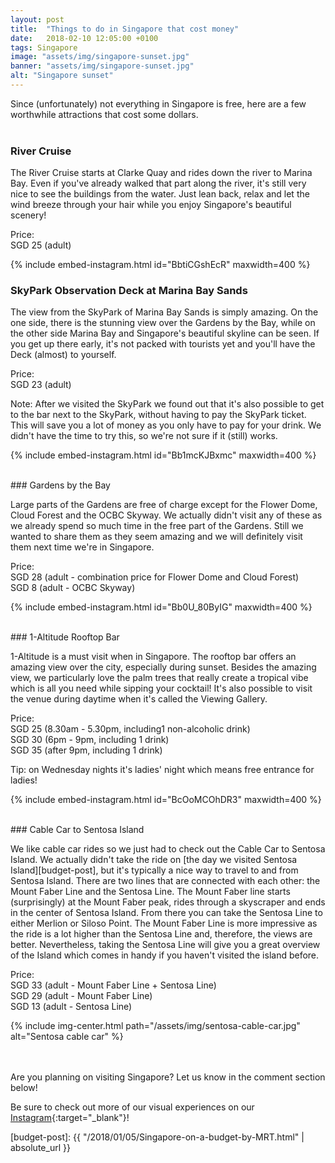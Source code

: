 ```yaml
---
layout: post
title:  "Things to do in Singapore that cost money"
date:   2018-02-10 12:05:00 +0100
tags: Singapore
image: "assets/img/singapore-sunset.jpg"
banner: "assets/img/singapore-sunset.jpg"
alt: "Singapore sunset"
---
```

Since (unfortunately) not everything in Singapore is free, here are a few worthwhile attractions that cost some dollars.
<br><br>

### River Cruise

The River Cruise starts at Clarke Quay and rides down the river to Marina Bay. Even if you've already walked that part along the river, it's still very nice to see the buildings from the water. Just lean back, relax and let the wind breeze through your hair while you enjoy Singapore's beautiful scenery!  
  
Price:   
SGD 25 (adult)

{% include embed-instagram.html id="BbtiCGshEcR" maxwidth=400 %}
<br>
### SkyPark Observation Deck at Marina Bay Sands

The view from the SkyPark of Marina Bay Sands is simply amazing. On the one side, there is the stunning view over the Gardens by the Bay, while on the other side Marina Bay and Singapore's beautiful skyline can be seen. If you get up there early, it's not packed with tourists yet and you'll have the Deck (almost) to yourself.  
  
Price:   
SGD 23 (adult) 

Note: After we visited the SkyPark we found out that it's also possible to get to the bar next to the SkyPark, without having to pay the SkyPark ticket. This will save you a lot of money as you only have to pay for your drink. We didn't have the time to try this, so we're not sure if it (still) works.

{% include embed-instagram.html id="Bb1mcKJBxmc" maxwidth=400 %}

<br>
### Gardens by the Bay

Large parts of the Gardens are free of charge except for the Flower Dome, Cloud Forest and the OCBC Skyway. We actually didn't visit any of these as we already spend so much time in the free part of the Gardens. Still we wanted to share them as they seem amazing and we will definitely visit them next time we're in Singapore.

Price:   
SGD 28 (adult - combination price for Flower Dome and Cloud Forest)  
SGD 8 (adult - OCBC Skyway) 

{% include embed-instagram.html id="Bb0U_80ByIG" maxwidth=400 %}

<br>
### 1-Altitude Rooftop Bar

1-Altitude is a must visit when in Singapore. The rooftop bar offers an amazing view over the city, especially during sunset. Besides the amazing view, we particularly love the palm trees that really create a tropical vibe which is all you need while sipping your cocktail! It's also possible to visit the venue during daytime when it's called the Viewing Gallery.  

Price:   
SGD 25 (8.30am - 5.30pm, including1 non-alcoholic drink)  
SGD 30 (6pm - 9pm, including 1 drink)  
SGD 35 (after 9pm, including 1 drink)  

Tip: on Wednesday nights it's ladies' night which means free entrance for ladies! 

{% include embed-instagram.html id="BcOoMCOhDR3" maxwidth=400 %}

<br>
### Cable Car to Sentosa Island 

We like cable car rides so we just had to check out the Cable Car to Sentosa Island. We actually didn't take the ride on [the day we visited Sentosa Island][budget-post], but it's typically a nice way to travel to and from Sentosa Island. There are two lines that are connected with each other: the Mount Faber Line and the Sentosa Line. The Mount Faber line starts (surprisingly) at the Mount Faber peak, rides through a skyscraper and ends in the center of Sentosa Island. From there you can take the Sentosa Line to either Merlion or Siloso Point. The Mount Faber Line is more impressive as the ride is a lot higher than the Sentosa Line and, therefore, the views are better. Nevertheless, taking the Sentosa Line will give you a great overview of the Island which comes in handy if you haven't visited the island before.  

Price:    
SGD 33 (adult - Mount Faber Line + Sentosa Line)  
SGD 29 (adult - Mount Faber Line)  
SGD 13 (adult - Sentosa Line)

{% include img-center.html path="/assets/img/sentosa-cable-car.jpg" alt="Sentosa cable car" %}

<br><br>
Are you planning on visiting Singapore? Let us know in the comment section below! 

Be sure to check out more of our visual experiences on our [Instagram][instagram]{:target="_blank"}!

[instagram]: https://instagram.com/kipamojo

[budget-post]: {{ "/2018/01/05/Singapore-on-a-budget-by-MRT.html" | absolute_url }}
